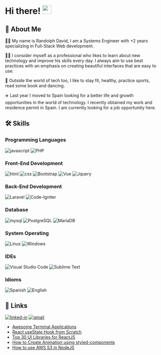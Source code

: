 # Hi there! <img src="https://media.giphy.com/media/hvRJCLFzcasrR4ia7z/giphy.gif" width="29px">

## 🚀 About Me

👨‍💻 My name is Randolph David, I am a Systems Engineer with +2 years specializing in Full-Stack Web development. 

🧑‍🎓 I consider myself as a professional who likes to learn about new technology and improve his skills every day. I always aim to use best practices with an emphasis on creating beautiful interfaces that are easy to use.

🙇 Outside the world of tech too, I like to stay fit, healthy, practice sports, read some book and dancing.

✈️ Last year I moved to Spain looking for a better life and growth opportunities in the world of technology. I recently obtained my work and residence permit in Spain. I am currently looking for a job opportunity here.

## 🛠️ Skills

### Programming Languages

![javascript](https://img.shields.io/badge/JavaScript-323330?style=flat&logo=javascript&logoColor=F7DF1E)
![PHP](https://img.shields.io/badge/PHP-777BB4?style=flag&logo=php&logoColor=white)


### Front-End Development


![html](https://img.shields.io/badge/HTML5-E34F26?style=flat&logo=html5&logoColor=white)
![css](https://img.shields.io/badge/CSS3-1572B6?style=flat&logo=css3&logoColor=white)
![Bootstrap](https://img.shields.io/badge/Bootstrap-563D7C?style=flag&logo=bootstrap&logoColor=white)
![Vue](https://img.shields.io/badge/Vue.js-35495E?style=flag&logo=vue.js&logoColor=4FC08D)
![Jquery](https://img.shields.io/badge/jQuery-0769AD?style=flag&logo=jquery&logoColor=white)


### Back-End Development

![Laravel](https://img.shields.io/badge/Laravel-FF2D20?style=flag&logo=laravel&logoColor=white)
![Code-Igniter](https://img.shields.io/badge/CodeIgniter-%23EF4223.svg?style=flag&logo=codeIgniter&logoColor=white)

### Database

![mysql](https://img.shields.io/badge/MySQL-00000F?style=flat&logo=mysql&logoColor=white)
![PostgreSQL](https://img.shields.io/badge/PostgreSQL-316192?style=flag&logo=postgresql&logoColor=white)
![MariaDB](https://img.shields.io/badge/MariaDB-003545?style=flag&logo=mariadb&logoColor=white)

### System Operating
![Linux](https://img.shields.io/badge/Linux-FCC624?style=flag&logo=linux&logoColor=black)
![Windows](https://img.shields.io/badge/Windows-0078D6?style=flag&logo=windows&logoColor=white)

### IDEs
![Visual Studio Code](https://img.shields.io/badge/Visual%20Studio%20Code-0078d7.svg?style=flag&logo=visual-studio-code&logoColor=white)
![Sublime Text](https://img.shields.io/badge/sublime_text-%23575757.svg?style=flag&logo=sublime-text&logoColor=important)

### Idioms
![Spanish](https://img.shields.io/badge/Spanish-Native-red)
![English](https://img.shields.io/badge/English-B2-blue)


## 🔗 Links

[![linked-in](https://img.shields.io/badge/Linked_In-0077B5?style=flat&logo=LinkedIn&logoColor=white)](https://www.linkedin.com/in/randolph-david-zamora/)
[![gmail](https://img.shields.io/badge/Gmail-D14836?style=flat&logo=Gmail&logoColor=white)](mailto:davidzamorau@gmail.com)


<!-- BLOG-POST-LIST:START -->
- [Awesome Terminal Applications](https://levelup.gitconnected.com/awesome-terminal-applications-e4a06022dffa?source=rss-fe04a352a811------2)
- [React useState Hook from Scratch](https://javascript.plainenglish.io/react-usestate-hook-from-scratch-eaa02e3828ee?source=rss-fe04a352a811------2)
- [Top 30 UI Libraries for ReactJS](https://javascript.plainenglish.io/top-30-ui-libraries-for-reactjs-8539dbf498e8?source=rss-fe04a352a811------2)
- [How to Create Animation using styled-components](https://56faisal.medium.com/how-to-create-animation-using-styled-components-24a838f665fb?source=rss-fe04a352a811------2)
- [How to use AWS S3 in NodeJS](https://levelup.gitconnected.com/how-to-use-aws-s3-in-nodejs-c477ceb75ed4?source=rss-fe04a352a811------2)
<!-- BLOG-POST-LIST:END -->
